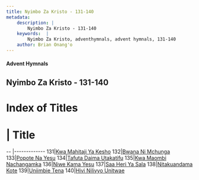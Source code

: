 ```yaml
---
title: Nyimbo Za Kristo - 131-140
metadata:
    description: |
        Nyimbo Za Kristo - 131-140
    keywords:  |
        Nyimbo Za Kristo, adventhymnals, advent hymnals, 131-140
    author: Brian Onang'o
---
```


#### Advent Hymnals
## Nyimbo Za Kristo - 131-140

# Index of Titles
# | Title                        
-- |-------------
131|[Kwa Mahitaji Ya Kesho](/nyimbo-za-kristo/nyimbo-za-kristo/101-200/131-140/Kwa-Mahitaji-Ya-Kesho)
132|[Bwana Ni Mchunga](/nyimbo-za-kristo/nyimbo-za-kristo/101-200/131-140/Bwana-Ni-Mchunga)
133|[Popote Na Yesu](/nyimbo-za-kristo/nyimbo-za-kristo/101-200/131-140/Popote-Na-Yesu)
134|[Tafuta Daima Utakatifu](/nyimbo-za-kristo/nyimbo-za-kristo/101-200/131-140/Tafuta-Daima-Utakatifu)
135|[Kwa Maombi Nachangamka](/nyimbo-za-kristo/nyimbo-za-kristo/101-200/131-140/Kwa-Maombi-Nachangamka)
136|[Niwe Kama Yesu](/nyimbo-za-kristo/nyimbo-za-kristo/101-200/131-140/Niwe-Kama-Yesu)
137|[Saa Heri Ya Sala](/nyimbo-za-kristo/nyimbo-za-kristo/101-200/131-140/Saa-Heri-Ya-Sala)
138|[Nitakuandama Kote](/nyimbo-za-kristo/nyimbo-za-kristo/101-200/131-140/Nitakuandama-Kote)
139|[Uniimbie Tena](/nyimbo-za-kristo/nyimbo-za-kristo/101-200/131-140/Uniimbie-Tena)
140|[Hivi Nilivyo Unitwae](/nyimbo-za-kristo/nyimbo-za-kristo/101-200/131-140/Hivi-Nilivyo-Unitwae)